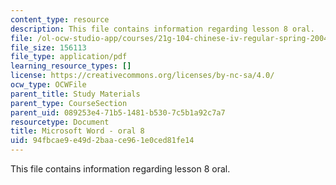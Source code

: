 ```yaml
---
content_type: resource
description: This file contains information regarding lesson 8 oral.
file: /ol-ocw-studio-app/courses/21g-104-chinese-iv-regular-spring-2004/94fbcae9e49d2baace961e0ced81fe14_MIT21G_104S04_Oral_8.pdf
file_size: 156113
file_type: application/pdf
learning_resource_types: []
license: https://creativecommons.org/licenses/by-nc-sa/4.0/
ocw_type: OCWFile
parent_title: Study Materials
parent_type: CourseSection
parent_uid: 089253e4-71b5-1481-b530-7c5b1a92c7a7
resourcetype: Document
title: Microsoft Word - oral 8
uid: 94fbcae9-e49d-2baa-ce96-1e0ced81fe14
---
```

This file contains information regarding lesson 8 oral.